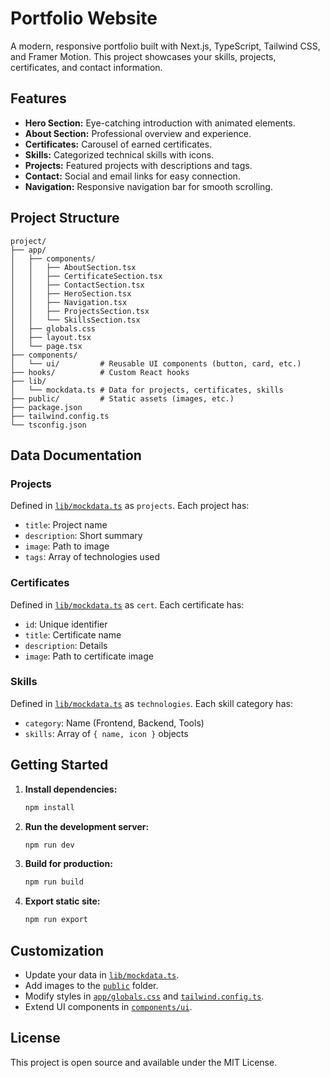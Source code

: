 # Portfolio Website

A modern, responsive portfolio built with Next.js, TypeScript, Tailwind CSS, and Framer Motion. This project showcases your skills, projects, certificates, and contact information.

## Features

- **Hero Section:** Eye-catching introduction with animated elements.
- **About Section:** Professional overview and experience.
- **Certificates:** Carousel of earned certificates.
- **Skills:** Categorized technical skills with icons.
- **Projects:** Featured projects with descriptions and tags.
- **Contact:** Social and email links for easy connection.
- **Navigation:** Responsive navigation bar for smooth scrolling.

## Project Structure

```
project/
├── app/
│   ├── components/
│   │   ├── AboutSection.tsx
│   │   ├── CertificateSection.tsx
│   │   ├── ContactSection.tsx
│   │   ├── HeroSection.tsx
│   │   ├── Navigation.tsx
│   │   ├── ProjectsSection.tsx
│   │   └── SkillsSection.tsx
│   ├── globals.css
│   ├── layout.tsx
│   └── page.tsx
├── components/
│   └── ui/         # Reusable UI components (button, card, etc.)
├── hooks/          # Custom React hooks
├── lib/
│   └── mockdata.ts # Data for projects, certificates, skills
├── public/         # Static assets (images, etc.)
├── package.json
├── tailwind.config.ts
└── tsconfig.json
```

## Data Documentation

### Projects

Defined in [`lib/mockdata.ts`](lib/mockdata.ts) as `projects`. Each project has:
- `title`: Project name
- `description`: Short summary
- `image`: Path to image
- `tags`: Array of technologies used

### Certificates

Defined in [`lib/mockdata.ts`](lib/mockdata.ts) as `cert`. Each certificate has:
- `id`: Unique identifier
- `title`: Certificate name
- `description`: Details
- `image`: Path to certificate image

### Skills

Defined in [`lib/mockdata.ts`](lib/mockdata.ts) as `technologies`. Each skill category has:
- `category`: Name (Frontend, Backend, Tools)
- `skills`: Array of `{ name, icon }` objects

## Getting Started

1. **Install dependencies:**
   ```sh
   npm install
   ```

2. **Run the development server:**
   ```sh
   npm run dev
   ```

3. **Build for production:**
   ```sh
   npm run build
   ```

4. **Export static site:**
   ```sh
   npm run export
   ```

## Customization

- Update your data in [`lib/mockdata.ts`](lib/mockdata.ts).
- Add images to the [`public`](public) folder.
- Modify styles in [`app/globals.css`](app/globals.css) and [`tailwind.config.ts`](tailwind.config.ts).
- Extend UI components in [`components/ui`](components/ui).

## License

This project is open source and available under the MIT License.
